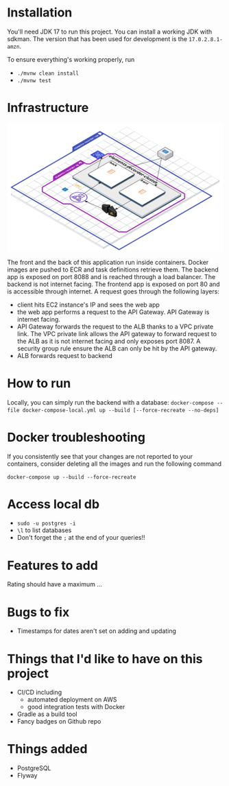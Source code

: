 # Installation

You'll need JDK 17 to run this project. You can install a working JDK with sdkman. The version that has been used for development 
is the `17.0.2.8.1-amzn`.

To ensure everything's working properly, run
* `./mvnw clean install`
* `./mvnw test`

# Infrastructure
![](infra.png)

The front and the back of this application run inside containers. Docker images are pushed to ECR and task definitions 
retrieve them. 
The backend app is exposed on port 8088 and is reached through a load balancer. The backend is not internet facing.
The frontend app is exposed on port 80 and is accessible through internet. 
A request goes through the following layers:
* client hits EC2 instance's IP and sees the web app
* the web app performs a request to the API Gateway. API Gateway is internet facing.
* API Gateway forwards the request to the ALB thanks to a VPC private link. The VPC private link allows the API gateway 
to forward request to the ALB as it is not internet facing and only exposes port 8087. A security group rule ensure the 
ALB can only be hit by the API gateway.
* ALB forwards request to backend

# How to run
Locally, you can simply run the backend with a database:
`docker-compose --file docker-compose-local.yml up --build [--force-recreate --no-deps]`

# Docker troubleshooting
If you consistently see that your changes are not reported to your containers, consider deleting all the images and run the following command 
```
docker-compose up --build --force-recreate
```

# Access local db
* `sudo -u postgres -i`
* `\l` to list databases
* Don't forget the `;` at the end of your queries!!

# Features to add
Rating should have a maximum
...
# Bugs to fix 
* Timestamps for dates aren't set on adding and updating

# Things that I'd like to have on this project
* CI/CD including
    * automated deployment on AWS
    * good integration tests with Docker
* Gradle as a build tool
* Fancy badges on Github repo

# Things added
* PostgreSQL
* Flyway